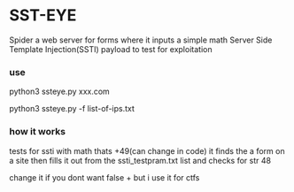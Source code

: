 # SST-EYE
Spider a web server for forms where it inputs a simple math Server Side Template Injection(SSTI) payload to test for exploitation


### use
python3 ssteye.py xxx.com


python3 ssteye.py -f list-of-ips.txt



### how it works


tests for ssti with math thats +49(can change in code) it finds the a form on a site then fills it out from the ssti_testpram.txt list and checks for str 48

change it if you dont want false + but i use it for ctfs

